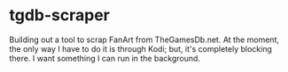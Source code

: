 tgdb-scraper
============

Building out a tool to scrap FanArt from TheGamesDb.net. At the moment, the only way I have to do
it is through Kodi; but, it's completely blocking there. I want something I can run in the
background.

